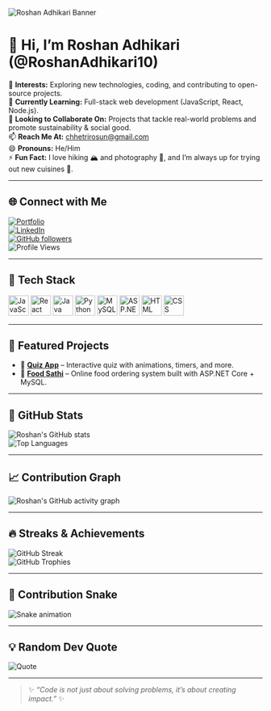 <!-- Banner -->
![Roshan Adhikari Banner](https://i.ibb.co/YPrY5Tc/github-banner.png)

# 👋 Hi, I’m Roshan Adhikari (@RoshanAdhikari10)

👀 **Interests:** Exploring new technologies, coding, and contributing to open-source projects.  
🌱 **Currently Learning:** Full-stack web development (JavaScript, React, Node.js).  
💞️ **Looking to Collaborate On:** Projects that tackle real-world problems and promote sustainability & social good.  
📫 **Reach Me At:** [chhetrirosun@gmail.com](mailto:chhetrirosun@gmail.com)  
😄 **Pronouns:** He/Him  
⚡ **Fun Fact:** I love hiking 🏔️ and photography 📸, and I’m always up for trying out new cuisines 🍜.  

---

## 🌐 Connect with Me
[![Portfolio](https://img.shields.io/badge/Portfolio-RoshanAdhikari25.com.np-blue?style=for-the-badge&logo=google-chrome)](https://roshanadhikari25.com.np/)  
[![LinkedIn](https://img.shields.io/badge/LinkedIn-Connect-blue?style=for-the-badge&logo=linkedin)](https://www.linkedin.com/in/roshanadhikari10)  
[![GitHub followers](https://img.shields.io/github/followers/RoshanAdhikari10?style=for-the-badge&logo=github)](https://github.com/RoshanAdhikari10?tab=followers)  
![Profile Views](https://komarev.com/ghpvc/?username=RoshanAdhikari10&color=blueviolet&style=for-the-badge)  

---

## 🚀 Tech Stack
<p>
  <img src="https://cdn.jsdelivr.net/gh/devicons/devicon/icons/javascript/javascript-original.svg" width="40" alt="JavaScript"/>
  <img src="https://cdn.jsdelivr.net/gh/devicons/devicon/icons/react/react-original.svg" width="40" alt="React"/>
  <img src="https://cdn.jsdelivr.net/gh/devicons/devicon/icons/java/java-original.svg" width="40" alt="Java"/>
  <img src="https://cdn.jsdelivr.net/gh/devicons/devicon/icons/python/python-original.svg" width="40" alt="Python"/>
  <img src="https://cdn.jsdelivr.net/gh/devicons/devicon/icons/mysql/mysql-original.svg" width="40" alt="MySQL"/>
  <img src="https://cdn.jsdelivr.net/gh/devicons/devicon/icons/dot-net/dot-net-original.svg" width="40" alt="ASP.NET"/>
  <img src="https://cdn.jsdelivr.net/gh/devicons/devicon/icons/html5/html5-original.svg" width="40" alt="HTML"/>
  <img src="https://cdn.jsdelivr.net/gh/devicons/devicon/icons/css3/css3-original.svg" width="40" alt="CSS"/>
</p>

---

## 📂 Featured Projects
- 📝 [**Quiz App**](https://github.com/RoshanAdhikari10/Quiz-App) – Interactive quiz with animations, timers, and more.  
- 🍔 [**Food Sathi**](https://github.com/RoshanAdhikari10/FoodSathi) – Online food ordering system built with ASP.NET Core + MySQL.  


---

## 🌟 GitHub Stats
![Roshan's GitHub stats](https://github-readme-stats.vercel.app/api?username=RoshanAdhikari10&show_icons=true&theme=radical&count_private=true)  
![Top Languages](https://github-readme-stats.vercel.app/api/top-langs/?username=RoshanAdhikari10&layout=compact&theme=radical)  

---

## 📈 Contribution Graph
![Roshan's GitHub activity graph](https://github-readme-activity-graph.vercel.app/graph?username=RoshanAdhikari10&theme=radical)  

---

## 🔥 Streaks & Achievements
![GitHub Streak](https://streak-stats.demolab.com?user=RoshanAdhikari10&theme=radical)  
![GitHub Trophies](https://github-profile-trophy.vercel.app/?username=RoshanAdhikari10&theme=radical&no-frame=true&row=1&column=7)  

---

## 🐍 Contribution Snake
![Snake animation](https://github.com/RoshanAdhikari10/RoshanAdhikari10/blob/output/github-contribution-grid-snake.svg)  

---

## 💡 Random Dev Quote
![Quote](https://quotes-github-readme.vercel.app/api?type=horizontal&theme=radical)

---

> ✨ *“Code is not just about solving problems, it’s about creating impact.”* ✨
